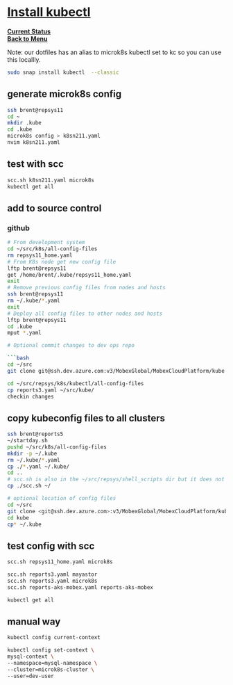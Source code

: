 # **[Install kubectl](https://microk8s.io/docs/working-with-kubectl)**

**[Current Status](../a_status/current_status.md)**\
**[Back to Menu](./menu.md)**

Note: our dotfiles has an alias to microk8s kubectl set to kc so you can use this locallly.

```bash
sudo snap install kubectl  --classic
```

## generate microk8s config

```bash
ssh brent@repsys11
cd ~
mkdir .kube
cd .kube
microk8s config > k8sn211.yaml
nvim k8sn211.yaml

```

## test with scc

```bash
scc.sh k8sn211.yaml microk8s
kubectl get all
```

## add to source control

### github

```bash
# From development system
cd ~/src/k8s/all-config-files
rm repsys11_home.yaml
# From K8s node get new config file
lftp brent@repsys11
get /home/brent/.kube/repsys11_home.yaml
exit
# Remove previous config files from nodes and hosts
ssh brent@repsys11
rm ~/.kube/*.yaml
exit
# Deploy all config files to other nodes and hosts
lftp brent@repsys11
cd .kube
mput *.yaml

# Optional commit changes to dev ops repo

```bash
cd ~/src
git clone git@ssh.dev.azure.com:v3/MobexGlobal/MobexCloudPlatform/kube

cd ~/src/repsys/k8s/kubectl/all-config-files
cp reports3.yaml ~/src/kube/
checkin changes

```

## copy kubeconfig files to all clusters

```bash
ssh brent@reports5
~/startday.sh
pushd ~/src/k8s/all-config-files
mkdir -p ~/.kube
rm ~/.kube/*.yaml
cp ./*.yaml ~/.kube/
cd ..
# scc.sh is also in the ~/src/repsys/shell_scripts dir but it does not change much
cp ./scc.sh ~/

# optional location of config files
cd ~/src
git clone <git@ssh.dev.azure.com>:v3/MobexGlobal/MobexCloudPlatform/kube
cd kube
cp* ~/.kube
```

## test config with scc

```bash
scc.sh repsys11_home.yaml microk8s

scc.sh reports3.yaml mayastor
scc.sh reports3.yaml microk8s
scc.sh reports-aks-mobex.yaml reports-aks-mobex

kubectl get all

```

## manual way

```bash
kubectl config current-context

kubectl config set-context \
mysql-context \
--namespace=mysql-namespace \
--cluster=microk8s-cluster \
--user=dev-user
```
